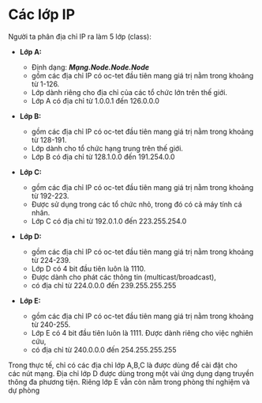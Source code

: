 # **Các lớp IP**

Người ta phân địa chỉ IP ra làm 5 lớp (class):

- **Lớp A:** 
  - Định dạng: ***Mạng.Node.Node.Node***
  - gồm các địa chỉ IP có oc-tet đầu tiên mang giá trị nằm trong khoảng từ 1-126. 
  - Lớp dành riêng cho địa chỉ của các tổ chức lớn trên thế giới. 
  - Lớp A có địa chỉ từ 1.0.0.1 đến 126.0.0.0



- **Lớp B:** 
  - gồm các địa chỉ IP có oc-tet đầu tiên mang giá trị nằm trong khoảng từ 128-191. 
  - Lớp dành cho tổ chức hạng trung trên thế giới. 
  - Lớp B có địa chỉ từ 128.1.0.0 đến 191.254.0.0



- **Lớp C:** 
  - gồm các địa chỉ IP có oc-tet đầu tiên mang giá trị nằm trong khoảng từ 192-223. 
  - Được sử dụng trong các tổ chức nhỏ, trong đó có cả máy tính cá nhân. 
  - Lớp C có địa chỉ từ 192.0.1.0 đến 223.255.254.0



- **Lớp D:** 
  - gồm các địa chỉ IP có oc-tet đầu tiên mang giá trị nằm trong khoảng từ 224-239. 
  - Lớp D có 4 bit đầu tiên luôn là 1110. 
  - Được dành cho phát các thông tin (multicast/broadcast), 
  - có địa chỉ từ 224.0.0.0 đến 239.255.255.255



- **Lớp E:** 
  - gồm các địa chỉ IP có oc-tet đầu tiên mang giá trị nằm trong khoảng từ 240-255. 
  - Lớp E có 4 bit đầu tiên luôn là 1111. Được dành riêng cho việc nghiên cứu,
  - có địa chỉ từ 240.0.0.0 đến 254.255.255.255



Trong thực tế, chỉ có các địa chỉ lớp A,B,C là được dùng để cài đặt cho các nút mạng. Địa chỉ lớp D được dùng trong một vài ứng dụng dạng truyền thông đa phương tiện. Riêng lớp E vẫn còn nằm trong phòng thí nghiệm và dự phòng

